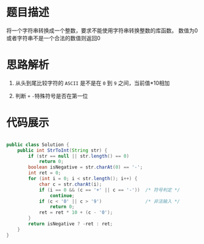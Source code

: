 #  题目描述

将一个字符串转换成一个整数，要求不能使用字符串转换整数的库函数。 数值为0或者字符串不是一个合法的数值则返回0

#  思路解析

1. 从头到尾比较字符的 `ASCII` 是不是在 `0` 到 `9` 之间，当前值*10相加

2. 判断 `+` `-`特殊符号是否在第一位


#  代码展示
```java

public class Solution {
    public int StrToInt(String str) {
        if (str == null || str.length() == 0)
            return 0;
        boolean isNegative = str.charAt(0) == '-';
        int ret = 0;
        for (int i = 0; i < str.length(); i++) {
            char c = str.charAt(i);
            if (i == 0 && (c == '+' || c == '-'))  /* 符号判定 */
                continue;
            if (c < '0' || c > '9')                /* 非法输入 */
                return 0;
            ret = ret * 10 + (c - '0');
        }
        return isNegative ? -ret : ret;
    }
}
```
